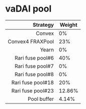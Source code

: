 # vaDAI pool
|Strategy | Weight |
|-------: | --------|
|Convex | 0%     |
|Convex4 FRAXPool| 23% |
|Yearn| 0%     |
|Rari fuse pool#6 | 40%     |
|Rari fuse pool#7 | 0%     |
|Rari fuse pool#8 | 0%     |
|Rari fuse pool#18 | 20%     |
|Rari fuse pool#23 | 12.86%     |
|Pool buffer | 4.14%     |
